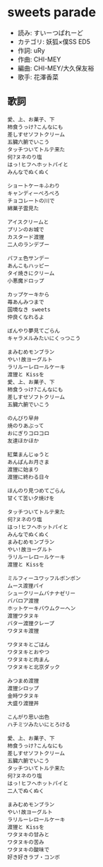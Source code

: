 sweets parade
==============

- 読み: すいーつぱれーど
- カテゴリ: 妖狐×僕SS ED5
- 作詞: uRy
- 作曲: CHI-MEY
- 編曲: CHI-MEY/大久保友裕
- 歌手: 花澤香菜


歌詞
-----

    愛、上、お菓子、下
    柿食うっけ?こんなにも
    差しすせソフトクリーム
    五臓六腑でいこう
    タッチついてトルテ来た
    何?ヌネのり塩
    はっ!ヒフヘホットパイと
    みんなでぬくぬく

    ショートケーキふわり
    キャンディーぺろぺろ
    チョコレートの川で
    綿菓子雲見た

    アイスクリームと
    プリンのお城で
    カスタード渡狸
    二人のランデブー

    パフェ色サンデー
    あんこもハッピー
    タイ焼きにクリーム
    小悪魔ドロップ

    カップケーキから
    苺あんみつまで
    国境なき sweets
    仲良くなれるよ

    ぼんやり夢見てごらん
    キャラメルみたいにくっつこう

    まみむめモンブラン
    やい!故ヨーグルト
    ラリルーレロールケーキ
    渡狸と Kissを
    愛、上、お菓子、下
    柿食うっけ?こんなにも
    差しすせソフトクリーム
    五臓六腑でいこう

    のんびり早弁
    焼のりあぶって
    おにぎりコロコロ
    友達ほかほか

    紅葉まんじゅうと
    あんぱんお月さま
    渡狸に始まり
    渡狸に終わる日々

    ほんのり見つめてごらん
    甘くて苦い夕焼けを

    タッチついてトルテ来た
    何?ヌネのり塩
    はっ!ヒフヘホットパイと
    みんなでぬくぬく
    まみむめモンブラン
    やい!故ヨーグルト
    ラリルーレロールケーキ
    渡狸と Kissを

    ミルフィーユワッフルボンボン
    ムース渡狸パイ
    シュークリームバナナゼリー
    ババロア渡狸
    ホットケーキバウムクーヘン
    渡狸ワタヌキ
    バター渡狸クレープ
    ワタヌキ渡狸

    ワタヌキとごはん
    ワタヌキとおやつ
    ワタヌキと肉まん
    ワタヌキと北京ダック

    みつまめ渡狸
    渡狸シロップ
    金時ワタヌキ
    大盛り渡狸丼

    こんがり思い出色
    ハチミツみたいにとろける

    愛、上、お菓子、下
    柿食うっけ?こんなにも
    差しすせソフトクリーム
    五臓六腑でいこう
    タッチついてトルテ来た
    何?ヌネのり塩
    はっ!ヒフヘホットパイと
    二人でぬくぬく

    まみむめモンブラン
    やい!故ヨーグルト
    ラリルーレロールケーキ
    渡狸と Kissを
    ワタヌキの甘みと
    ワタヌキの苦み
    ワタヌキの酸味で
    好き好きラブ・コンボ

